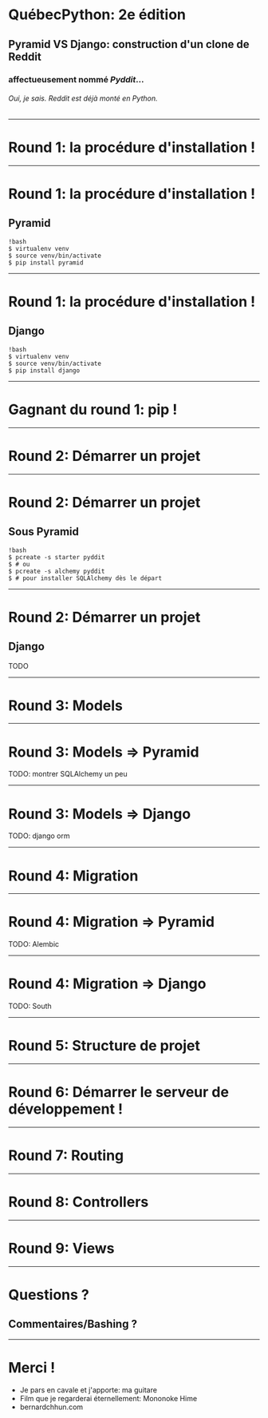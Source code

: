 # QuébecPython: 2e édition

## Pyramid VS Django: construction d'un clone de Reddit

### affectueusement nommé *Pyddit*...

###### Oui, je sais. Reddit est déjà monté en Python.

---

# Round 1: la procédure d'installation !

---

# Round 1: la procédure d'installation !

## Pyramid

    !bash
    $ virtualenv venv
    $ source venv/bin/activate
    $ pip install pyramid


---

# Round 1: la procédure d'installation !

## Django

    !bash
    $ virtualenv venv
    $ source venv/bin/activate
    $ pip install django

---

# Gagnant du round 1: pip !

---

# Round 2: Démarrer un projet

---

# Round 2: Démarrer un projet

## Sous Pyramid

    !bash
    $ pcreate -s starter pyddit
    $ # ou
    $ pcreate -s alchemy pyddit
    $ # pour installer SQLAlchemy dès le départ

---

# Round 2: Démarrer un projet

## Django

TODO

---

# Round 3: Models

---

# Round 3: Models => Pyramid

TODO: montrer SQLAlchemy un peu

---

# Round 3: Models => Django

TODO: django orm

---

# Round 4: Migration

---

# Round 4: Migration => Pyramid

TODO: Alembic

---

# Round 4: Migration => Django

TODO: South

---

# Round 5: Structure de projet

---

# Round 6: Démarrer le serveur de développement !

---

# Round 7: Routing

---

# Round 8: Controllers

---

# Round 9: Views

---

# Questions ?

## Commentaires/Bashing ?

---

# Merci !

* Je pars en cavale et j'apporte: ma guitare
* Film que je regarderai éternellement: Mononoke Hime
* bernardchhun.com
